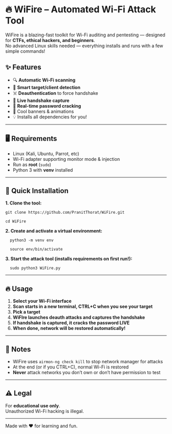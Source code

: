 # 🔥 WiFire – Automated Wi-Fi Attack Tool

WiFire is a blazing-fast toolkit for Wi-Fi auditing and pentesting — designed for **CTFs, ethical hackers, and beginners**.  
No advanced Linux skills needed — everything installs and runs with a few simple commands!

## ✨ Features
- 🔍 **Automatic Wi-Fi scanning**
- 🎯 **Smart target/client detection**
- ☠️ **Deauthentication** to force handshake
- 📶 **Live handshake capture**
- 🔑 **Real-time password cracking**
- 🎨 Cool banners & animations
- 💡 Installs all dependencies for you!

---

## 🖥️ Requirements
- Linux (Kali, Ubuntu, Parrot, etc)
- Wi-Fi adapter supporting monitor mode & injection
- Run as **root** (`sudo`)
- Python 3 with **venv** installed

---

## 🚀 Quick Installation

**1. Clone the tool:**  
    
    git clone https://github.com/PranitThorat/WiFire.git

    cd WiFire


**2. Create and activate a virtual environment:**  
     
      python3 -m venv env
      
      source env/bin/activate


**3. Start the attack tool (installs requirements on first run!):**  
      
      sudo python3 WiFire.py


---

## 🔥 Usage

1. **Select your Wi-Fi interface**
2. **Scan starts in a new terminal, CTRL+C when you see your target**
3. **Pick a target**
4. **WiFIre launches deauth attacks and captures the handshake**
5. **If handshake is captured, it cracks the password LIVE**
6. **When done, network will be restored automatically!**

---

## 📝 Notes
- WiFire uses `airmon-ng check kill` to stop network manager for attacks  
- At the end (or if you CTRL+C), normal Wi-Fi is restored  
- **Never** attack networks you don’t own or don’t have permission to test

---

## ⚠️ Legal

For **educational use only**.  
Unauthorized Wi-Fi hacking is illegal.

---

Made with ❤️ for learning and fun.

